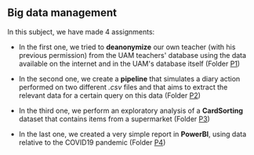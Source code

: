 Big data management
---

In this subject, we have made 4 assignments:

- In the first one, we tried to **deanonymize** our own teacher (with his previous permission) from the UAM teachers' database using the data available on the internet and in the UAM's database itself  (Folder [P1](https://github.com/fjsaezm/mcd-gd/tree/main/P1))

- In the second one, we create a **pipeline** that simulates a diary action performed on two different *.csv* files and that aims to extract the relevant data for a certain query on this data (Folder [P2](https://github.com/fjsaezm/mcd-gd/tree/main/P2))

- In the third one, we perform an exploratory analysis of a **CardSorting** dataset that contains items from a supermarket (Folder [P3](https://github.com/fjsaezm/mcd-gd/tree/main/P4))

- In the last one, we created a very simple report in **PowerBI**, using data relative to the COVID19 pandemic (Folder [P4](https://github.com/fjsaezm/mcd-gd/tree/main/P4))
